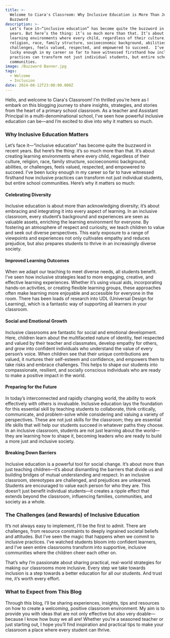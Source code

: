 ```yaml
---
title: >-
  Welcome to Ciara's Classroom: Why Inclusive Education is More Than Just a
  Buzzword
description: >-
  Let’s face it—“inclusive education” has become quite the buzzword in recent
  years. But here’s the thing: it’s so much more than that. It’s about creating
  learning environments where every child, regardless of their culture,
  religion, race, family structure, socioeconomic background, abilities, or
  challenges, feels valued, respected, and empowered to succeed.  I’ve been
  lucky enough in my career so far to have witnessed firsthand how inclusive
  practices can transform not just individual students, but entire school
  communities.
image: /Buzzword Banner.jpg
tags:
  - Welcome
  - Inclusion
date: 2024-08-12T23:00:00.000Z
---
```


Hello, and welcome to Ciara's Classroom! I’m thrilled you’re here as I embark on this blogging journey to share insights, strategies, and stories from the heart of a primary school classroom. As a teacher and Assistant Principal in a multi-denominational school, I've seen how powerful inclusive education can be—and I’m excited to dive into why it matters so much.

### Why Inclusive Education Matters

Let’s face it—“inclusive education” has become quite the buzzword in recent years. But here’s the thing: it’s so much more than that. It’s about creating learning environments where every child, regardless of their culture, religion, race, family structure, socioeconomic background, abilities, or challenges, feels valued, respected, and empowered to succeed. I’ve been lucky enough in my career so far to have witnessed firsthand how inclusive practices can transform not just individual students, but entire school communities. Here’s why it matters so much:

#### Celebrating Diversity

Inclusive education is about more than acknowledging diversity; it’s about embracing and integrating it into every aspect of learning. In an inclusive classroom, every student’s background and experiences are seen as valuable assets, enriching the learning environment for everyone. By fostering an atmosphere of respect and curiosity, we teach children to value and seek out diverse perspectives. This early exposure to a range of viewpoints and experiences not only cultivates empathy and reduces prejudice, but also prepares students to thrive in an increasingly diverse society.

#### Improved Learning Outcomes

When we adapt our teaching to meet diverse needs, all students benefit. I’ve seen how inclusive strategies lead to more engaging, creative, and effective learning experiences. Whether it’s using visual aids, incorporating hands-on activities, or creating flexible learning groups, these approaches often make learning more enjoyable and accessible for everyone in the room. There has been loads of research into UDL (Universal Design for Learning), which is a fantastic way of supporting all learners in your classroom.

#### Social and Emotional Growth

Inclusive classrooms are fantastic for social and emotional development. Here, children learn about the multifaceted nature of identity, feel respected and valued by their teacher and classmates, develop empathy for others, and grow into confident individuals who understand the value of every person’s voice. When children see that their unique contributions are valued, it nurtures their self-esteem and confidence, and empowers them to take risks and embrace challenges. This helps to shape our students into compassionate, resilient, and socially conscious individuals who are ready to make a positive impact in the world.

#### Preparing for the Future

In today’s interconnected and rapidly changing world, the ability to work effectively with others is invaluable. Inclusive education lays the foundation for this essential skill by teaching students to collaborate, think critically, communicate, and problem-solve while considering and valuing a variety of perspectives. These are not just skills for the classroom; they are essential life skills that will help our students succeed in whatever paths they choose. In an inclusive classroom, students are not just learning about the world—they are learning how to shape it, becoming leaders who are ready to build a more just and inclusive society.

#### Breaking Down Barriers

Inclusive education is a powerful tool for social change. It’s about more than just teaching children—it’s about dismantling the barriers that divide us and building bridges of mutual understanding and respect. In an inclusive classroom, stereotypes are challenged, and prejudices are unlearned. Students are encouraged to value each person for who they are. This doesn’t just benefit individual students—it creates a ripple effect that extends beyond the classroom, influencing families, communities, and society as a whole.

### The Challenges (and Rewards) of Inclusive Education

It’s not always easy to implement, I’ll be the first to admit. There are challenges, from resource constraints to deeply ingrained societal beliefs and attitudes. But I’ve seen the magic that happens when we commit to inclusive practices. I’ve watched students bloom into confident learners, and I’ve seen entire classrooms transform into supportive, inclusive communities where the children cheer each other on.

That’s why I’m passionate about sharing practical, real-world strategies for making our classrooms more inclusive. Every step we take towards inclusion is a step towards a better education for all our students. And trust me, it’s worth every effort.

### What to Expect from This Blog

Through this blog, I’ll be sharing experiences, insights, tips and resources on how to create a welcoming, positive classroom environment. My aim is to provide you with ideas that are not only effective but also very doable—because I know how busy we all are! Whether you’re a seasoned teacher or just starting out, I hope you’ll find inspiration and practical tips to make your classroom a place where every student can thrive.
